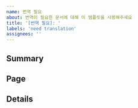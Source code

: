 ```yaml
---
name: 번역 필요
about: 번역이 필요한 문서에 대해 이 템플릿을 사용해주세요
title: '[번역 필요]: '
labels: 'need translation'
assignees: ''
---
```


## Summary

<!-- 번역이 필요한 부분의 요약 -->

## Page

<!-- 번역이 필요한 문서의 페이지 -->
<!-- 예시: https://ko.react.dev/reference/react/useState#parameters -->

## Details

<!-- 번역이 필요한 부분의 상세 내용 -->

